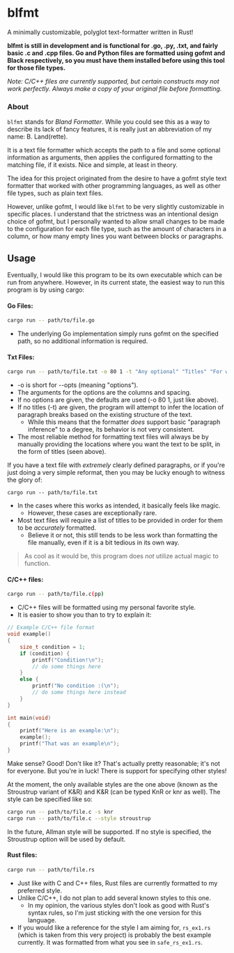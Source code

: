 # blfmt

A minimally customizable, polyglot text-formatter written in Rust!

**blfmt is still in development and is functional for .go, .py, .txt, and fairly basic .c and .cpp files. Go and Python files are formatted using gofmt and Black respectively, so you must have them installed before using this tool for those file types.**

*Note: C/C++ files are currently supported, but certain constructs may not work perfectly. Always make a copy of your original file before formatting.*

### About

`blfmt` stands for *Bland Formatter*. While you could see this as a way to describe its lack of fancy features, it is really just an abbreviation of my name: B. Land(rette).

It is a text file formatter which accepts the path to a file and some optional information as arguments, then applies the configured formatting to the matching file, if it exists.  Nice and simple, at least in theory. 

The idea for this project originated from the desire to have a gofmt style text formatter that worked with other programming languages, as well as other file types, such as plain text files. 

However, unlike gofmt, I would like `blfmt` to be very slightly customizable in specific places. I understand that the strictness was an intentional design choice of gofmt, but I personally wanted to allow small changes to be made to the configuration for each file type, such as the amount of characters in a column, or how many empty lines you want between blocks or paragraphs.

## Usage

Eventually, I would like this program to be its own executable which can be run from anywhere. 
However, in its current state, the easiest way to run this program is by using cargo:

#### Go Files:
```bash
cargo run -- path/to/file.go
```
 - The underlying Go implementation simply runs gofmt on the specified path, 
    so no additional information is required.

#### Txt Files:
```bash
cargo run -- path/to/file.txt -o 80 1 -t "Any optional" "Titles" "For where" "You want" "The file split"
```
 - -o is short for --opts (meaning "options").
 - The arguments for the options are the columns and spacing. 
 - If no options are given, the defaults are used (-o 80 1, just like above).
 - If no titles (-t) are given, the program will attempt to infer the location of 
    paragraph breaks based on the existing structure of the text.
    - While this means that the formatter *does* support basic "paragraph inference" 
        to a degree, its behavior is not very consistent. 
 - The most reliable method for formatting text files will always be by manually 
    providing the locations where you want the text to be split, in the form of 
    titles (seen above).

If you have a text file with *extremely* clearly defined paragraphs, 
or if you're just doing a very simple reformat, then you may be lucky enough 
to witness the glory of:
```
cargo run -- path/to/file.txt
```
 - In the cases where this works as intended, it basically feels like magic. 
    - However, these cases are exceptionally rare.
 - Most text files will require a list of titles to be provided in order for them
    to be *accurately* formatted. 
    - Believe it or not, this still tends to be less work than formatting the file manually,
        even if it is a bit tedious in its own way.

 > As cool as it would be, this program does *not* utilize actual magic to function.

#### C/C++ files:
```bash
cargo run -- path/to/file.c(pp)
```

 - C/C++ files will be formatted using my personal favorite style. 
 - It is easier to show you than to try to explain it:
```c
// Example C/C++ file format
void example()
{
    size_t condition = 1;
    if (condition) {
        printf("Condition!\n");
        // do some things here
    }
    else {
        printf("No condition :(\n");
        // do some things here instead
    }
}

int main(void)
{
    printf("Here is an example:\n");
    example();
    printf("That was an example\n");
}
```
Make sense? Good!
Don't like it? That's actually pretty reasonable; it's not for everyone. 
But you're in luck! There is support for specifying other styles!

At the moment, the only available styles are the one above (known as the Stroustrup 
variant of K&R) and K&R (can be typed KnR or knr as well). The style can be specified 
like so:

```bash
cargo run -- path/to/file.c -s knr
cargo run -- path/to/file.c --style stroustrup
```
In the future, Allman style will be supported. If no style is specified, the 
Stroustrup option will be used by default.

#### Rust files:
```bash
cargo run -- path/to/file.rs
```
 - Just like with C and C++ files, Rust files are currently formatted to my preferred style.
 - Unlike C/C++, I do not plan to add several known styles to this one.
     - In my opinion, the various styles don't look as good with Rust's syntax rules, so I'm just sticking with the one version for this language.
 - If you would like a reference for the style I am aiming for, `rs_ex1.rs` (which is taken from this very project) is probably the best example currently. It was formatted from what you see in `safe_rs_ex1.rs`.
